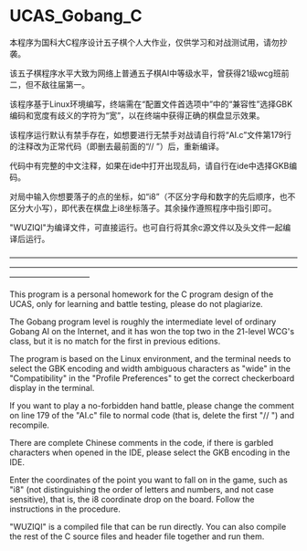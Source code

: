 # UCAS_Gobang_C
本程序为国科大C程序设计五子棋个人大作业，仅供学习和对战测试用，请勿抄袭。

该五子棋程序水平大致为网络上普通五子棋AI中等级水平，曾获得21级wcg班前二，但不敌往届第一。

该程序基于Linux环境编写，终端需在“配置文件首选项中”中的“兼容性”选择GBK编码和宽度有歧义的字符为“宽”，以在终端中获得正确的棋盘显示效果。

该程序运行默认有禁手存在，如想要进行无禁手对战请自行将“AI.c”文件第179行的注释改为正常代码（即删去最前面的“// ”）后，重新编译。

代码中有完整的中文注释，如果在ide中打开出现乱码，请自行在ide中选择GKB编码。

对局中输入你想要落子的点的坐标，如“i8”（不区分字母和数字的先后顺序，也不区分大小写），即代表在棋盘上i8坐标落子。其余操作遵照程序中指引即可。

"WUZIQI"为编译文件，可直接运行。也可自行将其余c源文件以及头文件一起编译后运行。

——————————————————————————————————————————————————————————————————————————————————

This program is a personal homework for the C program design of the UCAS, only for learning and battle testing, please do not plagiarize.

The Gobang program level is roughly the intermediate level of ordinary Gobang AI on the Internet, and it has won the top two in the 21-level WCG's class, but it is no match for the first in previous editions.

The program is based on the Linux environment, and the terminal needs to select the GBK encoding and width ambiguous characters as "wide" in the "Compatibility" in the "Profile Preferences" to get the correct checkerboard display in the terminal.

If you want to play a no-forbidden hand battle, please change the comment on line 179 of the "AI.c" file to normal code (that is, delete the first "// ") and recompile.

There are complete Chinese comments in the code, if there is garbled characters when opened in the IDE, please select the GKB encoding in the IDE.

Enter the coordinates of the point you want to fall on in the game, such as "i8" (not distinguishing the order of letters and numbers, and not case sensitive), that is, the i8 coordinate drop on the board. Follow the instructions in the procedure.

"WUZIQI" is a compiled file that can be run directly. You can also compile the rest of the C source files and header file together and run them.

